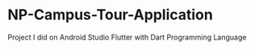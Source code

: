 # NP-Campus-Tour-Application
Project I did on Android Studio Flutter with Dart Programming Language 
